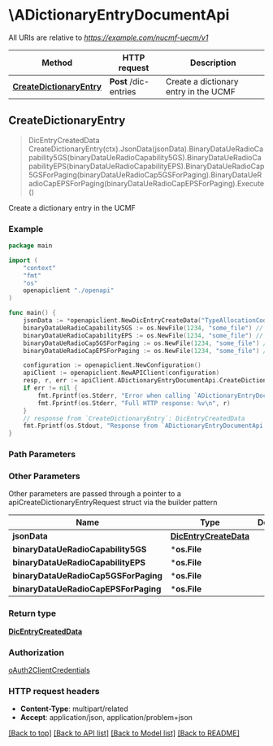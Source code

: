# \ADictionaryEntryDocumentApi

All URIs are relative to *https://example.com/nucmf-uecm/v1*

Method | HTTP request | Description
------------- | ------------- | -------------
[**CreateDictionaryEntry**](ADictionaryEntryDocumentApi.md#CreateDictionaryEntry) | **Post** /dic-entries | Create a dictionary entry in the UCMF



## CreateDictionaryEntry

> DicEntryCreatedData CreateDictionaryEntry(ctx).JsonData(jsonData).BinaryDataUeRadioCapability5GS(binaryDataUeRadioCapability5GS).BinaryDataUeRadioCapabilityEPS(binaryDataUeRadioCapabilityEPS).BinaryDataUeRadioCap5GSForPaging(binaryDataUeRadioCap5GSForPaging).BinaryDataUeRadioCapEPSForPaging(binaryDataUeRadioCapEPSForPaging).Execute()

Create a dictionary entry in the UCMF

### Example

```go
package main

import (
    "context"
    "fmt"
    "os"
    openapiclient "./openapi"
)

func main() {
    jsonData := *openapiclient.NewDicEntryCreateData("TypeAllocationCode_example") // DicEntryCreateData |  (optional)
    binaryDataUeRadioCapability5GS := os.NewFile(1234, "some_file") // *os.File |  (optional)
    binaryDataUeRadioCapabilityEPS := os.NewFile(1234, "some_file") // *os.File |  (optional)
    binaryDataUeRadioCap5GSForPaging := os.NewFile(1234, "some_file") // *os.File |  (optional)
    binaryDataUeRadioCapEPSForPaging := os.NewFile(1234, "some_file") // *os.File |  (optional)

    configuration := openapiclient.NewConfiguration()
    apiClient := openapiclient.NewAPIClient(configuration)
    resp, r, err := apiClient.ADictionaryEntryDocumentApi.CreateDictionaryEntry(context.Background()).JsonData(jsonData).BinaryDataUeRadioCapability5GS(binaryDataUeRadioCapability5GS).BinaryDataUeRadioCapabilityEPS(binaryDataUeRadioCapabilityEPS).BinaryDataUeRadioCap5GSForPaging(binaryDataUeRadioCap5GSForPaging).BinaryDataUeRadioCapEPSForPaging(binaryDataUeRadioCapEPSForPaging).Execute()
    if err != nil {
        fmt.Fprintf(os.Stderr, "Error when calling `ADictionaryEntryDocumentApi.CreateDictionaryEntry``: %v\n", err)
        fmt.Fprintf(os.Stderr, "Full HTTP response: %v\n", r)
    }
    // response from `CreateDictionaryEntry`: DicEntryCreatedData
    fmt.Fprintf(os.Stdout, "Response from `ADictionaryEntryDocumentApi.CreateDictionaryEntry`: %v\n", resp)
}
```

### Path Parameters



### Other Parameters

Other parameters are passed through a pointer to a apiCreateDictionaryEntryRequest struct via the builder pattern


Name | Type | Description  | Notes
------------- | ------------- | ------------- | -------------
 **jsonData** | [**DicEntryCreateData**](DicEntryCreateData.md) |  | 
 **binaryDataUeRadioCapability5GS** | ***os.File** |  | 
 **binaryDataUeRadioCapabilityEPS** | ***os.File** |  | 
 **binaryDataUeRadioCap5GSForPaging** | ***os.File** |  | 
 **binaryDataUeRadioCapEPSForPaging** | ***os.File** |  | 

### Return type

[**DicEntryCreatedData**](DicEntryCreatedData.md)

### Authorization

[oAuth2ClientCredentials](../README.md#oAuth2ClientCredentials)

### HTTP request headers

- **Content-Type**: multipart/related
- **Accept**: application/json, application/problem+json

[[Back to top]](#) [[Back to API list]](../README.md#documentation-for-api-endpoints)
[[Back to Model list]](../README.md#documentation-for-models)
[[Back to README]](../README.md)

